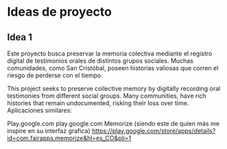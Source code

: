 # Ideas de proyecto

## Idea 1
Este proyecto busca preservar la memoria colectiva mediante el registro digital de testimonios orales de distintos grupos sociales. Muchas comunidades, como San Cristóbal, poseen historias valiosas que corren el riesgo de perderse con el tiempo.

This project seeks to preserve collective memory by digitally recording oral testimonies from different social groups. Many communities, have rich histories that remain undocumented, risking their loss over time.
Aplicaciones similares:

Play.google.com
play.google.com
Memorize  (siendo este de quien más me inspire en su interfaz grafica)
https://play.google.com/store/apps/details?id=com.fairapps.memorize&hl=es_CO&pli=1
